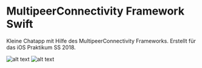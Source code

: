 # MultipeerConnectivity Framework Swift

Kleine Chatapp mit Hilfe des MultipeerConnectivity Frameworks. 
Erstellt für das iOS Praktikum SS 2018.

![alt text](http://www.fabianfrey.com/img/chat1.png "Screenshot 1")
![alt text](http://www.fabianfrey.com/img/chat2.png "Screenshot 2")
